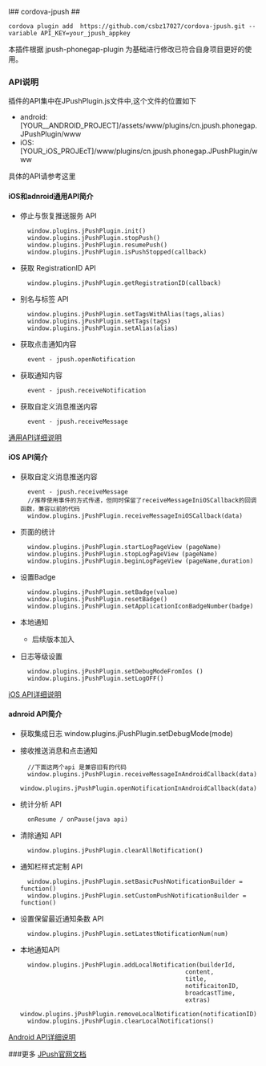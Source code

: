 l## cordova-jpush ##

    cordova plugin add  https://github.com/csbz17027/cordova-jpush.git --variable API_KEY=your_jpush_appkey

本插件根据 jpush-phonegap-plugin 为基础进行修改已符合自身项目更好的使用。
### API说明

插件的API集中在JPushPlugin.js文件中,这个文件的位置如下

*  android:[YOUR__ANDROID_PROJECT]/assets/www/plugins/cn.jpush.phonegap.JPushPlugin/www
*  iOS:[YOUR_iOS_PROJEcT]/www/plugins/cn.jpush.phonegap.JPushPlugin/www

具体的API请参考这里

#### iOS和adnroid通用API简介

+ 停止与恢复推送服务 API
		
		window.plugins.jPushPlugin.init()
		window.plugins.jPushPlugin.stopPush()
		window.plugins.jPushPlugin.resumePush()
		window.plugins.jPushPlugin.isPushStopped(callback)


+ 获取 RegistrationID API

		window.plugins.jPushPlugin.getRegistrationID(callback)
		
+ 别名与标签 API
	
		window.plugins.jPushPlugin.setTagsWithAlias(tags,alias)
		window.plugins.jPushPlugin.setTags(tags)
		window.plugins.jPushPlugin.setAlias(alias)
+ 获取点击通知内容
		
		event - jpush.openNotification
+ 获取通知内容
		
		event - jpush.receiveNotification

+ 获取自定义消息推送内容

		event - jpush.receiveMessage


[通用API详细说明](document/Common_detail_api.md)

#### iOS API简介

+ 获取自定义消息推送内容

		event - jpush.receiveMessage
		//推荐使用事件的方式传递，但同时保留了receiveMessageIniOSCallback的回调函数，兼容以前的代码
		window.plugins.jPushPlugin.receiveMessageIniOSCallback(data)
		
+ 页面的统计
	
		window.plugins.jPushPlugin.startLogPageView (pageName)
		window.plugins.jPushPlugin.stopLogPageView (pageName)
		window.plugins.jPushPlugin.beginLogPageView (pageName,duration)
+ 设置Badge

		window.plugins.jPushPlugin.setBadge(value)
		window.plugins.jPushPlugin.resetBadge()
		window.plugins.jPushPlugin.setApplicationIconBadgeNumber(badge)
+ 本地通知

	+ 后续版本加入
		
+ 日志等级设置
	
		window.plugins.jPushPlugin.setDebugModeFromIos ()
		window.plugins.jPushPlugin.setLogOFF()
		
		
[iOS API详细说明](document/iOS_detail_api.md)


#### adnroid API简介
		
+ 获取集成日志
		window.plugins.jPushPlugin.setDebugMode(mode)

+ 接收推送消息和点击通知
		
		//下面这两个api 是兼容旧有的代码
		window.plugins.jPushPlugin.receiveMessageInAndroidCallback(data)
		window.plugins.jPushPlugin.openNotificationInAndroidCallback(data)

+ 统计分析 API

		onResume / onPause(java api)
			
+ 清除通知 API

		window.plugins.jPushPlugin.clearAllNotification()

+ 通知栏样式定制 API

		window.plugins.jPushPlugin.setBasicPushNotificationBuilder = function()
		window.plugins.jPushPlugin.setCustomPushNotificationBuilder = function()

+ 设置保留最近通知条数 API
		
		window.plugins.jPushPlugin.setLatestNotificationNum(num)
		
+ 本地通知API
		
		window.plugins.jPushPlugin.addLocalNotification(builderId,
												    content,
												    title,
												    notificaitonID,
												    broadcastTime,
											 	    extras)
		window.plugins.jPushPlugin.removeLocalNotification(notificationID)
		window.plugins.jPushPlugin.clearLocalNotifications()

[Android API详细说明](document/Android_detail_api.md)

###更多
 [JPush官网文档](http://docs.jpush.io/)